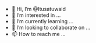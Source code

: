 - 👋 Hi, I’m @Itusatuwaid
- 👀 I’m interested in ...
- 🌱 I’m currently learning ...
- 💞️ I’m looking to collaborate on ...
- 📫 How to reach me ...

<!---
Itusatuwaid/Itusatuwaid is a ✨ special ✨ repository because its `README.md` (this file) appears on your GitHub profile.
You can click the Preview link to take a look at your changes.
--->

